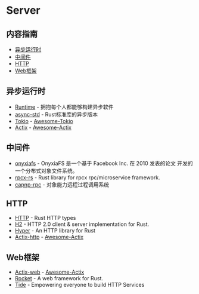 # Server

## 内容指南

- [异步运行时](#异步运行时)
- [中间件](#中间件)
- [HTTP](#http)
- [Web框架](#web框架)

## 异步运行时

* [Runtime](https://github.com/rustasync/runtime) - 拥抱每个人都能够构建异步软件
* [async-std](https://github.com/async-rs/async-std) - Rust标准库的异步版本
* [Tokio](https://github.com/tokio-rs/tokio) - [Awesome-Tokio](/www/tokio)
* [Actix](https://github.com/actix/actix) - [Awesome-Actix](/www/actix)

## 中间件

* [onyxiafs](https://github.com/divinerapier/onyxiafs) - OnyxiaFS 是一个基于 Facebook Inc. 在 2010 发表的论文 开发的一个分布式对象文件系统。
* [rpcx-rs](https://github.com/smallnest/rpcx-rs) - Rust library for rpcx rpc/microservice framework.
* [capnp-rpc](https://github.com/capnproto/capnproto-rust/tree/master/capnp-rpc) - 对象能力远程过程调用系统

## HTTP

* [HTTP](https://github.com/hyperium/http) - Rust HTTP types
* [H2](https://github.com/hyperium/h2) - HTTP 2.0 client & server implementation for Rust.
* [Hyper](https://github.com/hyperium/hyper) - An HTTP library for Rust
* [Actix-http](https://github.com/actix/actix-web) - [Awesome-Actix](/www/actix)

## Web框架

* [Actix-web](https://github.com/actix/actix-web) - [Awesome-Actix](/www/actix)
* [Rocket](https://github.com/SergioBenitez/Rocket) - A web framework for Rust. 
* [Tide](https://github.com/rustasync/tide) - Empowering everyone to build HTTP Services
